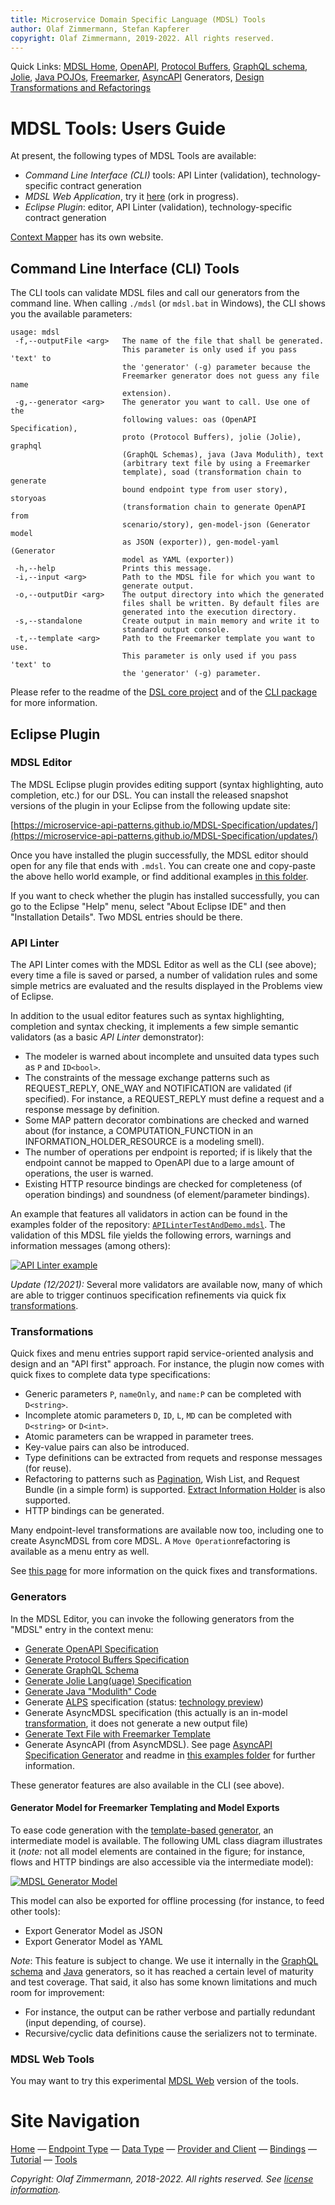```yaml
---
title: Microservice Domain Specific Language (MDSL) Tools
author: Olaf Zimmermann, Stefan Kapferer
copyright: Olaf Zimmermann, 2019-2022. All rights reserved.
---
```



Quick Links: [MDSL Home](./index), [OpenAPI](./generators/open-api), [Protocol Buffers](./generators/protocol-buffers), [GraphQL schema](./generators/graphql), [Jolie](./generators/jolie), [Java POJOs](./generators/java), [Freemarker](./generators/freemarker), [AsyncAPI](./generators/async-api) Generators, [Design Transformations and Refactorings](./soad)

MDSL Tools: Users Guide
=======================

At present, the following types of MDSL Tools are available: 

* *Command Line Interface (CLI)* tools: API Linter (validation), technology-specific contract generation 
* *MDSL Web Application*, try it [here](https://mdsl-web.herokuapp.com/)  (ork in progress).
* *Eclipse Plugin*: editor, API Linter (validation), technology-specific contract generation

[Context Mapper](https://contextmapper.org/) has its own website.

<!-- Web app under construction -->

## Command Line Interface (CLI) Tools

The CLI tools can  validate MDSL files and call our generators from the command line. When calling `./mdsl` (or `mdsl.bat` in Windows), the CLI shows you the available parameters:

```text
usage: mdsl
 -f,--outputFile <arg>   The name of the file that shall be generated.
                         This parameter is only used if you pass 'text' to
                         the 'generator' (-g) parameter because the
                         Freemarker generator does not guess any file name
                         extension).
 -g,--generator <arg>    The generator you want to call. Use one of the
                         following values: oas (OpenAPI Specification),
                         proto (Protocol Buffers), jolie (Jolie), graphql
                         (GraphQL Schemas), java (Java Modulith), text
                         (arbitrary text file by using a Freemarker
                         template), soad (transformation chain to generate
                         bound endpoint type from user story), storyoas
                         (transformation chain to generate OpenAPI from
                         scenario/story), gen-model-json (Generator model
                         as JSON (exporter)), gen-model-yaml (Generator
                         model as YAML (exporter))
 -h,--help               Prints this message.
 -i,--input <arg>        Path to the MDSL file for which you want to
                         generate output.
 -o,--outputDir <arg>    The output directory into which the generated
                         files shall be written. By default files are
                         generated into the execution directory.
 -s,--standalone         Create output in main memory and write it to
                         standard output console.
 -t,--template <arg>     Path to the Freemarker template you want to use.
                         This parameter is only used if you pass 'text' to
                         the 'generator' (-g) parameter. 
```

Please refer to the readme of the [DSL core project](https://github.com/Microservice-API-Patterns/MDSL-Specification/tree/master/dsl-core/README.md) and of the [CLI package](https://github.com/Microservice-API-Patterns/MDSL-Specification/tree/master/dsl-core/io.mdsl.cli) for  more information.


## Eclipse Plugin

### MDSL Editor
The MDSL Eclipse plugin provides editing support (syntax highlighting, auto completion, etc.) for our DSL. You can install the released snapshot versions of the plugin in your Eclipse from the following update site:

[https://microservice-api-patterns.github.io/MDSL-Specification/updates/](https://microservice-api-patterns.github.io/MDSL-Specification/updates/)

Once you have installed the plugin successfully, the MDSL editor should open for any file that ends with `.mdsl`. You can create one and copy-paste the above hello world example, or find additional examples [in this folder](https://github.com/Microservice-API-Patterns/MDSL-Specification/tree/master/examples).

If you want to check whether the plugin has installed successfully, you can go to the Eclipse "Help" menu, select "About Eclipse IDE" and then "Installation Details". Two MDSL entries should be there.


### API Linter 

The API Linter comes with the MDSL Editor as well as the CLI (see above); every time a file is saved or parsed, a number of validation rules and some simple metrics are evaluated and the results displayed in the Problems view of Eclipse.

In addition to the usual editor features such as syntax highlighting, completion and syntax checking, it implements a few simple semantic validators (as a basic *API Linter* demonstrator):

* The modeler is warned about incomplete and unsuited data types such as `P` and `ID<bool>`.
* The constraints of the message exchange patterns such as REQUEST_REPLY, ONE_WAY and NOTIFICATION are validated (if specified). For instance, a REQUEST_REPLY must define a request and a response message by definition.
* Some MAP pattern decorator combinations are checked and warned about (for instance, a COMPUTATION_FUNCTION in an INFORMATION_HOLDER_RESOURCE is a modeling smell).
* The number of operations per endpoint is reported; if is likely that the endpoint cannot be mapped to OpenAPI due to a large amount of operations, the user is warned.
* Existing HTTP resource bindings are checked for completeness (of operation bindings) and soundness (of element/parameter bindings).

An example that features all validators in action can be found in the examples folder of the repository: [`APILinterTestAndDemo.mdsl`](https://github.com/Microservice-API-Patterns/MDSL-Specification/blob/master/examples/APILinterTestAndDemo.mdsl).
The validation of this MDSL file yields the following errors, warnings and information messages (among others):

<a target="_blank" href="/media/api-linter-example.png">![API Linter example](/media/api-linter-example.png)</a>

*Update (12/2021):* Several more validators are available now, many of which are able to trigger continuos specification refinements via quick fix [transformations](soad).

### Transformations 

Quick fixes and menu entries support rapid service-oriented analysis and design and an "API first" approach. For instance, the plugin now comes with quick fixes to complete data type specifications: 

* Generic parameters `P`, `nameOnly`, and `name:P` can be completed with `D<string>`.
* Incomplete atomic parameters `D`, `ID`, `L`, `MD` can be completed with `D<string>` or `D<int>`.
* Atomic parameters can be wrapped in parameter trees.
* Key-value pairs can also be introduced.
* Type definitions can be extracted from requets and response messages (for reuse).
* Refactoring to patterns such as [Pagination](https://microservice-api-patterns.org/patterns/structure/compositeRepresentations/Pagination), Wish List, and Request Bundle (in a simple form) is supported. [Extract Information Holder](https://interface-refactoring.github.io/refactorings/extractinformationholder) is also supported.
* HTTP bindings can be generated.

Many endpoint-level transformations are available now too, including one to create AsyncMDSL from core MDSL. A `Move Operation`refactoring is available as a menu entry as well.

See [this page](soad.md) for more information on the quick fixes and transformations.

### Generators

In the MDSL Editor, you can invoke the following generators from the "MDSL" entry in the context menu:

* [Generate OpenAPI Specification](./generators/open-api)
* [Generate Protocol Buffers Specification](./generators/protocol-buffers)
* [Generate GraphQL Schema](./generators/graphql)
* [Generate Jolie Lang(uage) Specification](./generators/jolie)
* [Generate Java "Modulith" Code](./generators/java)
* Generate [ALPS](https://datatracker.ietf.org/doc/html/draft-amundsen-richardson-foster-alps-07) specification (status: [technology preview](https://microservice-api-patterns.org/patterns/evolution/ExperimentalPreview))
* Generate AsyncMDSL specification (this actually is an in-model [transformation](soad), it does not generate a new output file)
* [Generate Text File with Freemarker Template](./generators/freemarker)
* Generate AsyncAPI (from AsyncMDSL). See page [AsyncAPI Specification Generator](./generators/async-api) and readme in [this examples folder](https://github.com/Microservice-API-Patterns/MDSL-Specification/tree/master/examples/asyncMDSL) for further information.

These generator features are also available in the CLI (see above).

#### Generator Model for Freemarker Templating and Model Exports
To ease code generation with the [template-based generator](./generators/freemarker), an intermediate model is available. The following UML class diagram illustrates it (*note:* not all model elements are contained in the figure; for instance, flows and HTTP bindings are also accessible via the intermediate model):

<a href="./media/mdsl-generator-model.png" target="_blank">![MDSL Generator Model](./media/mdsl-generator-model.png)</a>

This model can also be exported for offline processing (for instance, to feed other tools): 

* Export Generator Model as JSON 
* Export Generator Model as YAML

*Note*: This feature is subject to change. We use it internally in the [GraphQL schema](./graphql) and [Java](./java) generators, so it has reached a certain level of maturity and test coverage. That said, it also has some known limitations and much room for improvement: 

* For instance, the output can be rather verbose and partially redundant (input depending, of course). 
* Recursive/cyclic data definitions cause the serializers not to terminate.

### MDSL Web Tools 

You may want to try this experimental [MDSL Web](https://mdsl-web.herokuapp.com/) version of the tools. 

# Site Navigation

[Home](./index) &mdash; [Endpoint Type](./servicecontract) &mdash; [Data Type](./datacontract) &mdash; [Provider and Client](./optionalparts) &mdash; [Bindings](./bindings) &mdash; [Tutorial](./tutorial) &mdash; [Tools](./tools)

*Copyright: Olaf Zimmermann, 2018-2022. All rights reserved. See [license information](https://github.com/Microservice-API-Patterns/MDSL-Specification/blob/master/LICENSE).*

<!-- *EOF* -->